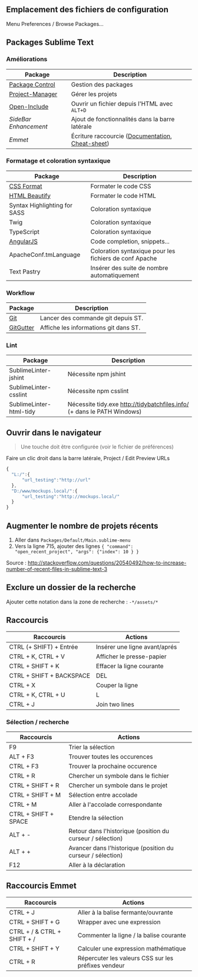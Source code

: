 ## Emplacement des fichiers de configuration

Menu Preferences / Browse Packages...



## Packages Sublime Text

### Améliorations

Package                                                     | Description
------------------------------------------------------------|-------------------------------------
[Package Control](http://wbond.net/sublime_packages/package_control/installation) | Gestion des packages
[Project-Manager](https://github.com/randy3k/Project-Manager) | Gérer les projets
[Open-Include](https://github.com/SublimeText/Open-Include) | Ouvrir un fichier depuis l'HTML avec `ALT+D`
_SideBar Enhancement_                                       | Ajout de fonctionnalités dans la barre latérale
_Emmet_                                                     | Écriture raccourcie ([Documentation](http://docs.emmet.io/), [Cheat-sheet](http://docs.emmet.io/cheat-sheet/))


### Formatage et coloration syntaxique

Package                                                       | Description
--------------------------------------------------------------|-------------------------------------
[CSS Format](https://sublime.wbond.net/packages/CSS%20Format) | Formater le code CSS
[HTML Beautify](https://github.com/rareyman/HTMLBeautify)     | Formater le code HTML
Syntax Highlighting for SASS                                  | Coloration syntaxique
Twig                                                          | Coloration syntaxique
TypeScript                                                    | Coloration syntaxique
[AngularJS](https://github.com/angular-ui/AngularJS-sublime-package)  | Code completion, snippets...
ApacheConf.tmLanguage                                         | Coloration syntaxique pour les fichiers de conf Apache
Text Pastry                                                   | Insérer des suite de nombre automatiquement


### Workflow

Package                                                     | Description
------------------------------------------------------------|-------------------------------------
[Git](https://github.com/kemayo/sublime-text-git/wiki)      | Lancer des commande git depuis ST.
[GitGutter](https://github.com/jisaacks/GitGutter)          | Affiche les informations git dans ST.


### Lint

Package                                                     | Description
------------------------------------------------------------|-------------------------------------
SublimeLinter-jshint                                        | Nécessite npm jshint
SublimeLinter-csslint                                       | Nécessite npm csslint
SublimeLinter-html-tidy                                     | Nécessite tidy.exe http://tidybatchfiles.info/  (+ dans le PATH Windows)




## Ouvrir dans le navigateur

> Une touche doit être configurée (voir le fichier de préférences)

Faire un clic droit dans la barre latérale, Project / Edit Preview URLs

```js
{
  "L:/":{
      "url_testing":"http://url"
  },
  "D:/www/mockups.local/":{
      "url_testing":"http://mockups.local/"
  }
}
```


## Augmenter le nombre de projets récents

1. Aller dans `Packages/Default/Main.sublime-menu`
2. Vers la ligne 715, ajouter des lignes  `{ "command": "open_recent_project", "args": {"index": 10 } }`

Source : http://stackoverflow.com/questions/20540492/how-to-increase-number-of-recent-files-in-sublime-text-3

## Exclure un dossier de la recherche

Ajouter cette notation dans la zone de recherche : `-*/assets/*`

## Raccourcis

Raccourcis                   | Actions
-----------------------------|--------
CTRL (+ SHIFT) + Entrée      | Insérer une ligne avant/aprés
CTRL + K, CTRL + V           | Afficher le presse-papier
CTRL + SHIFT + K             | Effacer la ligne courante
CTRL + SHIFT + BACKSPACE|DEL | Effacer avant|aprés le curseur
CTRL + X                     | Couper la ligne
CTRL + K, CTRL + U|L         | Uppercase|Lowercase
CTRL + J                     | Join two lines

### Sélection / recherche

Raccourcis                   | Actions
-----------------------------|--------
F9                           | Trier la sélection
ALT + F3                     | Trouver toutes les occurences
CTRL + F3                    | Trouver la prochaine occurence
CTRL + R                     | Chercher un symbole dans le fichier
CTRL + SHIFT + R             | Chercher un symbole dans le projet
CTRL + SHIFT + M             | Sélection entre accolade
CTRL + M                     | Aller à l'accolade correspondante
CTRL + SHIFT + SPACE         | Etendre la sélection
ALT + -                      | Retour dans l'historique (position du curseur / sélection)
ALT + +                      | Avancer dans l'historique (position du curseur / sélection)
F12                          | Aller à la déclaration

## Raccourcis Emmet

Raccourcis                  | Actions
----------------------------|--------
CTRL + J                    | Aller à la balise fermante/ouvrante
CTRL + SHIFT + G            | Wrapper avec une expression
CTRL + / & CTRL + SHIFT + / | Commenter la ligne / la balise courante
CTRL + SHIFT + Y            | Calculer une expression mathématique
CTRL + R                    | Répercuter les valeurs CSS sur les préfixes vendeur

